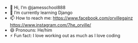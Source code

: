 - 👋 Hi, I’m @jamesschool888
- 🌱 I’m currently learning Django
- 📫 How to reach me: https://www.facebook.com/orvillegainz
                       https://www.instagram.com/7he_orville/
- 😄 Pronouns: He/him
- ⚡ Fun fact: I love working out as much as I love coding

<!---
jamesschool888/jamesschool888 is a ✨ special ✨ repository because its `README.md` (this file) appears on your GitHub profile.
You can click the Preview link to take a look at your changes.
--->
